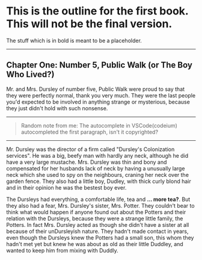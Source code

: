 # This is the outline for the first book. This will not be the final version.

The stuff which is in bold is meant to be a placeholder.

***

## Chapter One: Number 5, Public Walk (or The Boy Who Lived?)

Mr. and Mrs. Dursley of number five, Public Walk were proud to say
that they were perfectly normal, thank you very much. They were the
last people you'd expected to be involved in anything strange or
mysterious, because they just didn't hold with such nonsense.

*** 
> Random note from me: The autocomplete in VSCode(codeium) autocompleted the first paragraph, isn't it copyrighted?
***

Mr. Dursley was the director of a firm called "Dursley's Colonization services". 
He was a big, beefy man with hardly any neck, although he did have a very large mustache.
Mrs. Dursley was thin and bony and compensated for her husbands lack of neck by having a unusually large neck which she used to spy on the neighbours, craning her neck over the garden fence.
They also had a little boy, Dudley, with thick curly blond hair and in their opinion he was the bestest boy ever.

The Dursleys had everything, a comfortable life, tea and **... more tea?**. But they also had a fear, Mrs. Dursley's sister, Mrs. Potter. They couldn't bear to think what would happen if anyone found out about the Potters and their relation with the Dursleys, because they were a strange little family, the Potters. In fact Mrs. Dursley acted as though she didn't have a sister at all because of their unDursleyish nature. They hadn't made contact in years, even though the Dursleys knew the Potters had a small son, this whom they hadn't met yet but knew he was about as old as their little Duddley, and wanted to keep him from mixing with Duddly.
